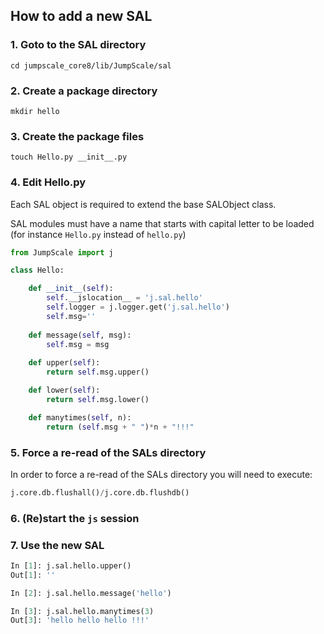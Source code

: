 ## How to add a new SAL

### 1. Goto to the SAL directory

```shell
cd jumpscale_core8/lib/JumpScale/sal
```


### 2. Create a package directory

```shell
mkdir hello
```

### 3. Create the package files

```shell
touch Hello.py __init__.py
```

### 4. Edit Hello.py

Each SAL object is required to extend the base SALObject class.

SAL modules must have a name that starts with capital letter to be loaded (for instance `Hello.py` instead of `hello.py`)

```python
from JumpScale import j

class Hello:

    def __init__(self):
        self.__jslocation__ = 'j.sal.hello'
        self.logger = j.logger.get('j.sal.hello')
        self.msg=''
        
    def message(self, msg):
        self.msg = msg
    
    def upper(self):
        return self.msg.upper()

    def lower(self):
        return self.msg.lower()

    def manytimes(self, n):
        return (self.msg + " ")*n + "!!!"
```

### 5. Force a re-read of the SALs directory

In order to force a re-read of the SALs directory you will need to execute:

```python
j.core.db.flushall()/j.core.db.flushdb()
````

### 6. (Re)start the `js` session


### 7. Use the new SAL

```python
In [1]: j.sal.hello.upper()
Out[1]: ''

In [2]: j.sal.hello.message('hello')

In [3]: j.sal.hello.manytimes(3)
Out[3]: 'hello hello hello !!!'
```